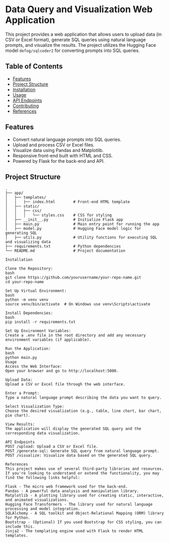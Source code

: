 # Data Query and Visualization Web Application

This project provides a web application that allows users to upload data (in CSV or Excel format), generate SQL queries using natural language prompts, and visualize the results. The project utilizes the Hugging Face model `defog/sqlcoder2` for converting prompts into SQL queries.

## Table of Contents
- [Features](#features)
- [Project Structure](#project-structure)
- [Installation](#installation)
- [Usage](#usage)
- [API Endpoints](#api-endpoints)
- [Contributing](#contributing)
- [References](#references)

## Features
- Convert natural language prompts into SQL queries.
- Upload and process CSV or Excel files.
- Visualize data using Pandas and Matplotlib.
- Responsive front-end built with HTML and CSS.
- Powered by Flask for the back-end and API.

## Project Structure
```plaintext
.
├── app/
│   ├── templates/
│   │   ├── index.html        # Front-end HTML template
│   ├── static/
│   │   ├── css/
│   │   │   └── styles.css    # CSS for styling
│   ├── __init__.py           # Initialize Flask app
│   ├── main.py               # Main entry point for running the app
│   ├── model.py              # Hugging Face model logic for generating SQL
│   ├── utils.py              # Utility functions for executing SQL and visualizing data
├── requirements.txt          # Python dependencies
└── README.md                 # Project documentation

Installation

Clone the Repository:
bash
git clone https://github.com/yourusername/your-repo-name.git
cd your-repo-name

Set Up Virtual Environment:
bash
python -m venv venv
source venv/bin/activate  # On Windows use venv\Scripts\activate

Install Dependencies:
bash
pip install -r requirements.txt

Set Up Environment Variables:
Create a .env file in the root directory and add any necessary environment variables (if applicable).

Run the Application:
bash
python main.py
Usage
Access the Web Interface:
Open your browser and go to http://localhost:5000.

Upload Data:
Upload a CSV or Excel file through the web interface.

Enter a Prompt:
Type a natural language prompt describing the data you want to query.

Select Visualization Type:
Choose the desired visualization (e.g., table, line chart, bar chart, pie chart).

View Results:
The application will display the generated SQL query and the corresponding data visualization.

API Endpoints
POST /upload: Upload a CSV or Excel file.
POST /generate-sql: Generate SQL query from natural language prompt.
POST /visualize: Visualize data based on the generated SQL query.

References
This project makes use of several third-party libraries and resources. If you're looking to understand or extend the functionality, you may find the following links helpful:

Flask - The micro web framework used for the back-end.
Pandas - A powerful data analysis and manipulation library.
Matplotlib - A plotting library used for creating static, interactive, and animated visualizations.
Hugging Face Transformers - The library used for natural language processing and model integration.
SQLAlchemy - A SQL toolkit and Object-Relational Mapping (ORM) library for Python.
Bootstrap - (Optional) If you used Bootstrap for CSS styling, you can include this.
Jinja2 - The templating engine used with Flask to render HTML templates.
